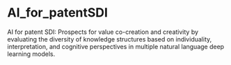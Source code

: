 # AI_for_patentSDI

AI for patent SDI: Prospects for value co-creation and creativity by evaluating the diversity of knowledge structures based on individuality, interpretation, and cognitive perspectives in multiple natural language deep learning models.
